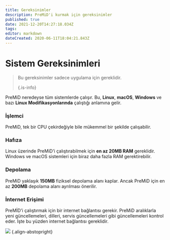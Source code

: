 ```yaml
---
title: Gereksinimler
description: PreMiD'i kurmak için gereksinimler
published: true
date: 2021-12-20T14:27:18.034Z
tags:
editor: markdown
dateCreated: 2020-06-11T18:04:21.843Z
---
```


# Sistem Gereksinimleri

> Bu gereksinimler sadece uygulama için gereklidir.
>
> {.is-info}

PreMiD neredeyse tüm sistemlerde çalışır. Bu, **Linux**, **macOS**, **Windows** ve bazı **Linux Modifikasyonlarında** çalıştığı anlamına gelir.

### İşlemci
PreMiD, tek bir CPU çekirdeğiyle bile mükemmel bir şekilde çalışabilir.

### Hafıza
Linux üzerinde PreMiD'i çalıştırabilmek için **en az 20MB RAM** gereklidir. Windows ve macOS sistemleri için biraz daha fazla RAM gerektirebilir.

### Depolama
PreMiD yaklaşık **150MB** fiziksel depolama alanı kaplar. Ancak PreMiD için en az **200MB** depolama alanı ayrılması önerilir.

### İnternet Erişimi
PreMİD'i çalıştırmak için bir internet bağlantısı gerekir. PreMiD aralıklarla yeni güncellemeleri, dilleri, servis güncellemeleri gibi güncellemeleri kontrol eder. İşte bu yüzden internet bağlantısı gereklidir.

![](https://a.icons8.com/ViUXyjOj/f4tFww/svg.svg) {.align-abstopright}
